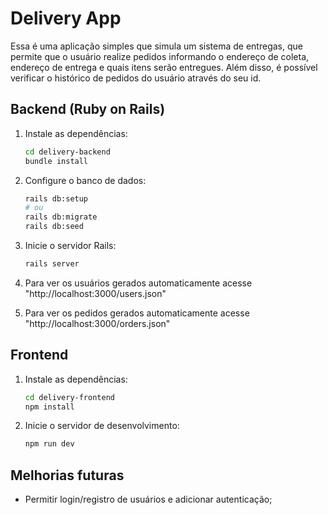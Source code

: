 # Delivery App
Essa é uma aplicação simples que simula um sistema de entregas, que permite que o usuário realize pedidos informando o endereço de coleta, endereço de entrega e quais itens serão entregues. Além disso, é possível verificar o histórico de pedidos do usuário através do seu id.

## Backend (Ruby on Rails)

1. Instale as dependências:
   ```bash
   cd delivery-backend
   bundle install
   ```
2. Configure o banco de dados:
   ```bash
   rails db:setup
   # ou
   rails db:migrate
   rails db:seed
   ```
3. Inicie o servidor Rails:
   ```bash
   rails server
   ```

4. Para ver os usuários gerados automaticamente acesse "http://localhost:3000/users.json"
5. Para ver os pedidos gerados automaticamente acesse "http://localhost:3000/orders.json"

## Frontend
1. Instale as dependências:
   ```bash
   cd delivery-frontend
   npm install
   ```
2. Inicie o servidor de desenvolvimento:
   ```bash
   npm run dev
   ```


## Melhorias futuras
- Permitir login/registro de usuários e adicionar autenticação;